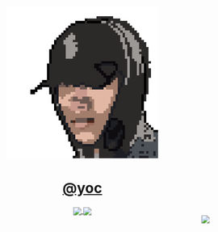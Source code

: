<!---
YOCdot/YOCdot is a ✨ special ✨ repository because its `README.md` (this file) appears on your GitHub profile.
You can click the Preview link to take a look at your changes.
--->

<div align=center>

  <img width='300' height='300' src="./favicon.png" />

  <h1>
    <a href="https://www.iyoc.xyz">@yoc</a>
  </h1>

  
</div>


<div align=center>

  <a href="https://github.com/anuraghazra/github-readme-stats">
    <img align="center" src="https://github-readme-stats.vercel.app/api?username=YOCdot&show_icons=true&theme=buefy" />
  </a>
  
  <a href="https://github.com/anuraghazra/convoychat">
    <img align="center" src="https://github-readme-stats.vercel.app/api/top-langs/?username=YOCdot&layout=compact&theme=buefy" />
  </a>
  
</div>


<div align=right>
  
  <img src="https://profile-counter.glitch.me/YOCdot/count.svg" />

</div>
